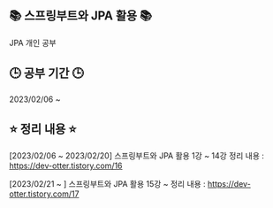 ## :books: 스프링부트와 JPA 활용 :books:
JPA 개인 공부

## :clock3: 공부 기간 :clock3:
2023/02/06 ~ 

## :star: 정리 내용 :star:
[2023/02/06 ~ 2023/02/20]
스프링부트와 JPA 활용 1강 ~ 14강 정리 내용 : https://dev-otter.tistory.com/16

[2023/02/21 ~ ]
스프링부트와 JPA 활용 15강 ~ 정리 내용 : https://dev-otter.tistory.com/17